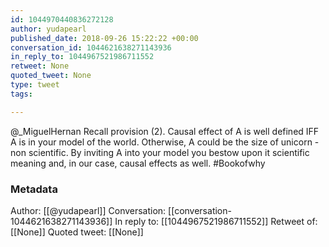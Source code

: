 ```yaml
---
id: 1044970440836272128
author: yudapearl
published_date: 2018-09-26 15:22:22 +00:00
conversation_id: 1044621638271143936
in_reply_to: 1044967521986711552
retweet: None
quoted_tweet: None
type: tweet
tags:

---
```


@_MiguelHernan Recall provision (2). Causal effect of A is well defined IFF A is in your model of
the world. Otherwise, A could be the size of unicorn - non scientific. By inviting A into your model you bestow upon it scientific meaning and, in our case, causal effects as well. #Bookofwhy

### Metadata

Author: [[@yudapearl]]
Conversation: [[conversation-1044621638271143936]]
In reply to: [[1044967521986711552]]
Retweet of: [[None]]
Quoted tweet: [[None]]
